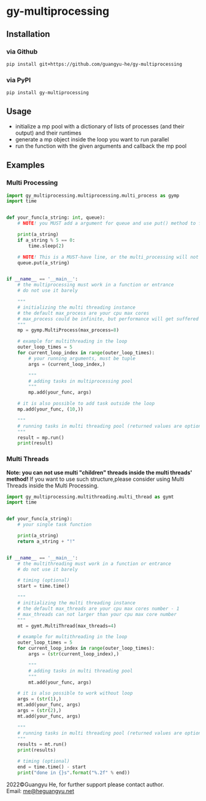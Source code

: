 # gy-multiprocessing

## Installation

### via Github

```bash
pip install git+https://github.com/guangyu-he/gy-multiprocessing
```

### via PyPI

```
pip install gy-multiprocessing
```

## Usage

- initialize a mp pool with a dictionary of lists of processes (and their output) and their runtimes
- generate a mp object inside the loop you want to run parallel
- run the function with the given arguments and callback the mp pool

## Examples

### Multi Processing

```python
import gy_multiprocessing.multiprocessing.multi_process as gymp
import time


def your_func(a_string: int, queue):
    # NOTE! you MUST add a argument for queue and use put() method to fetch the returning value

    print(a_string)
    if a_string % 5 == 0:
        time.sleep(2)

    # NOTE! This is a MUST-have line, or the multi_processing will not end!!!
    queue.put(a_string)


if __name__ == '__main__':
    # the multiprocessing must work in a function or entrance
    # do not use it barely

    """
    # initializing the multi threading instance
    # the default max_process are your cpu max cores
    # max_process could be infinite, but performance will get suffered when the hardware is overloaded
    """
    mp = gymp.MultiProcess(max_process=8)

    # example for multithreading in the loop
    outer_loop_times = 5
    for current_loop_index in range(outer_loop_times):
        # your running arguments, must be tuple
        args = (current_loop_index,)

        """
        # adding tasks in multiprocessing pool
        """
        mp.add(your_func, args)

    # it is also possible to add task outside the loop
    mp.add(your_func, (10,))

    """
    # running tasks in multi threading pool (returned values are optional)
    """
    result = mp.run()
    print(result)
```

### Multi Threads

<b>Note: you can not use multi "children" threads inside the multi threads' method!</b> If you want to use such
structure,please consider using Multi Threads inside the Multi Processing.

```python
import gy_multiprocessing.multithreading.multi_thread as gymt
import time


def your_func(a_string):
    # your single task function

    print(a_string)
    return a_string + "!"


if __name__ == '__main__':
    # the multithreading must work in a function or entrance
    # do not use it barely

    # timing (optional)
    start = time.time()

    """
    # initializing the multi threading instance
    # the default max_threads are your cpu max cores number - 1
    # max_threads can not larger than your cpu max core number
    """
    mt = gymt.MultiThread(max_threads=4)

    # example for multithreading in the loop
    outer_loop_times = 5
    for current_loop_index in range(outer_loop_times):
        args = (str(current_loop_index),)

        """
        # adding tasks in multi threading pool
        """
        mt.add(your_func, args)

    # it is also possible to work without loop
    args = (str(1),)
    mt.add(your_func, args)
    args = (str(2),)
    mt.add(your_func, args)

    """
    # running tasks in multi threading pool (returned values are optional)
    """
    results = mt.run()
    print(results)

    # timing (optional)
    end = time.time() - start
    print("done in {}s".format("%.2f" % end))
```

2022&copy;Guangyu He, for further support please contact author. <br>
Email: <a href="mailto:me@heguangyu.net">me@heguangyu.net</a>
